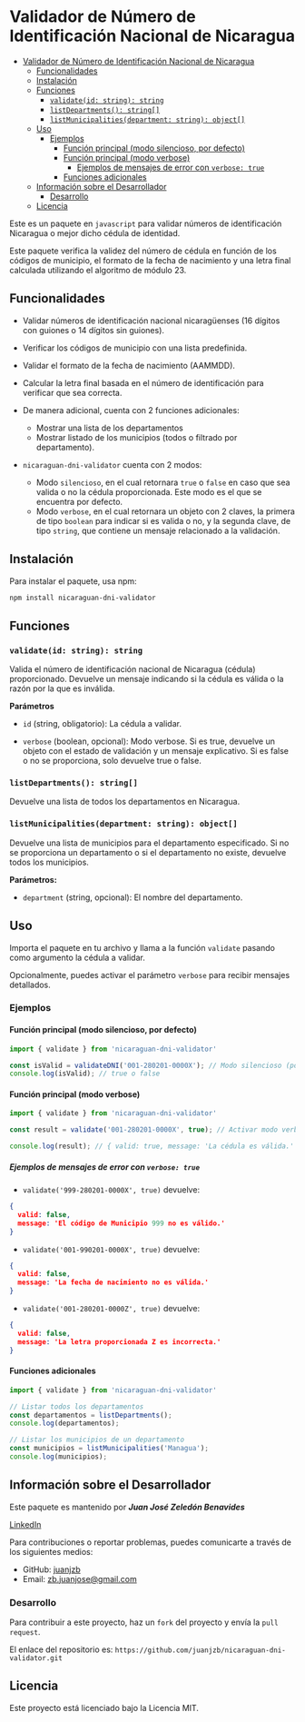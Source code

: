 # Validador de Número de Identificación Nacional de Nicaragua

- [Validador de Número de Identificación Nacional de Nicaragua](#validador-de-número-de-identificación-nacional-de-nicaragua)
  - [Funcionalidades](#funcionalidades)
  - [Instalación](#instalación)
  - [Funciones](#funciones)
    - [`validate(id: string): string`](#validateid-string-string)
    - [`listDepartments(): string[]`](#listdepartments-string)
    - [`listMunicipalities(department: string): object[]`](#listmunicipalitiesdepartment-string-object)
  - [Uso](#uso)
    - [Ejemplos](#ejemplos)
      - [Función principal (modo silencioso, por defecto)](#función-principal-modo-silencioso-por-defecto)
      - [Función principal (modo verbose)](#función-principal-modo-verbose)
        - [Ejemplos de mensajes de error con `verbose: true`](#ejemplos-de-mensajes-de-error-con-verbose-true)
      - [Funciones adicionales](#funciones-adicionales)
  - [Información sobre el Desarrollador](#información-sobre-el-desarrollador)
    - [Desarrollo](#desarrollo)
  - [Licencia](#licencia)

Este es un paquete en `javascript` para validar números de identificación Nicaragua o mejor dicho cédula de identidad.

Este paquete verifica la validez del número de cédula en función de los códigos de municipio, el formato de la fecha de nacimiento y una letra final calculada utilizando el algoritmo de módulo 23.

## Funcionalidades

- Validar números de identificación nacional nicaragüenses (16 dígitos con guiones o 14 dígitos sin guiones).
- Verificar los códigos de municipio con una lista predefinida.
- Validar el formato de la fecha de nacimiento (AAMMDD).
- Calcular la letra final basada en el número de identificación para verificar que sea correcta.
- De manera adicional, cuenta con 2 funciones adicionales:
  - Mostrar una lista de los departamentos
  - Mostrar listado de los municipios (todos o filtrado por departamento).

- `nicaraguan-dni-validator` cuenta con 2 modos:
  - Modo `silencioso`, en el cual retornara `true` o `false` en caso que sea valida o no la cédula proporcionada. Este modo es el que se encuentra por defecto.
  - Modo `verbose`, en el cual retornara un objeto con 2 claves, la primera de tipo `boolean` para indicar si es valida o no, y la segunda clave, de tipo `string`, que contiene un mensaje relacionado a la validación.

## Instalación

Para instalar el paquete, usa npm:

```bash
npm install nicaraguan-dni-validator
```

## Funciones

### `validate(id: string): string`

Valida el número de identificación nacional de Nicaragua (cédula) proporcionado. Devuelve un mensaje indicando si la cédula es válida o la razón por la que es inválida.

**Parámetros**

- `id` (string, obligatorio): La cédula a validar.

- `verbose` (boolean, opcional): Modo verbose. Si es true, devuelve un objeto con el estado de validación y un mensaje explicativo. Si es false o no se proporciona, solo devuelve true o false.

### `listDepartments(): string[]`

Devuelve una lista de todos los departamentos en Nicaragua.

### `listMunicipalities(department: string): object[]`

Devuelve una lista de municipios para el departamento especificado. Si no se proporciona un departamento o si el departamento no existe, devuelve todos los municipios.

**Parámetros:**

- `department` (string, opcional): El nombre del departamento.

## Uso

Importa el paquete en tu archivo y llama a la función `validate` pasando como argumento la cédula a validar.

Opcionalmente, puedes activar el parámetro `verbose` para recibir mensajes detallados.

### Ejemplos

#### Función principal (modo silencioso, por defecto)

```javascript
import { validate } from 'nicaraguan-dni-validator'

const isValid = validateDNI('001-280201-0000X'); // Modo silencioso (por defecto)
console.log(isValid); // true o false
```

#### Función principal (modo verbose)

```javascript
import { validate } from 'nicaraguan-dni-validator'

const result = validate('001-280201-0000X', true); // Activar modo verbose con el segundo parámetro

console.log(result); // { valid: true, message: 'La cédula es válida.' }
```

##### Ejemplos de mensajes de error con `verbose: true`

- `validate('999-280201-0000X', true)` devuelve:

```json
{ 
  valid: false, 
  message: 'El código de Municipio 999 no es válido.' 
}
```

- `validate('001-990201-0000X', true)` devuelve:

```json
{ 
  valid: false, 
  message: 'La fecha de nacimiento no es válida.' 
}
```

- `validate('001-280201-0000Z', true)` devuelve:

```json
{ 
  valid: false, 
  message: 'La letra proporcionada Z es incorrecta.' 
}
```

#### Funciones adicionales

```javascript
import { validate } from 'nicaraguan-dni-validator'

// Listar todos los departamentos
const departamentos = listDepartments();
console.log(departamentos);

// Listar los municipios de un departamento
const municipios = listMunicipalities('Managua');
console.log(municipios);
```

## Información sobre el Desarrollador

Este paquete es mantenido por ***Juan José Zeledón Benavides***

[LinkedIn](https://www.linkedin.com/in/juanjzb/)

Para contribuciones o reportar problemas, puedes comunicarte a través de los siguientes medios:

- GitHub: [juanjzb](https://github.com/juanjzb)
- Email: [zb.juanjose@gmail.com](mailto:zb.juanjose@gmail.com)

### Desarrollo

Para contribuir a este proyecto, haz un `fork` del proyecto y envía la `pull request`.

El enlace del repositorio es: `https://github.com/juanjzb/nicaraguan-dni-validator.git`

## Licencia

Este proyecto está licenciado bajo la Licencia MIT.
